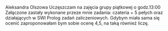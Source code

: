 Aleksandra Olszowa
Uczęszczam na zajęcia grupy piątkowej o godz.13:00 
Załączone zastały wykonane przeze mnie zadania: czateria + 5 pełych oraz działających w SWI Prolog zadań zaliczeniowych. 
Gdybym miała sama się ocenić zaproponowałam bym sobie ocenę 4,5, na taką również liczę. 
